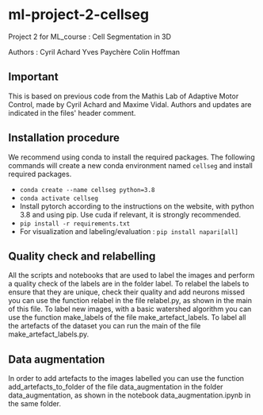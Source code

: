 # ml-project-2-cellseg
 Project 2 for ML_course : Cell Segmentation in 3D

Authors :
Cyril Achard
Yves Paychère
Colin Hoffman

## Important

This is based on previous code from the Mathis Lab of Adaptive Motor Control, made by Cyril Achard and Maxime Vidal.
Authors and updates are indicated in the files' header comment.

## Installation procedure
We recommend using conda to install the required packages. The following commands will create a new conda environment named `cellseg` and install required packages.


- `conda create --name cellseg python=3.8`
- `conda activate cellseg`
- Install pytorch according to the instructions on the website, with python 3.8 and using pip. Use cuda if relevant, it is strongly recommended.
- `pip install -r requirements.txt`
- For visualization and labeling/evaluation : `pip install napari[all]`

## Quality check and relabelling
All the scripts and notebooks that are used to label the images and perform a quality check of the labels are in the folder label. To relabel the labels to ensure that they are unique, check their quality and add neurons missed you can use the function relabel in the file relabel.py, as shown in the main of this file. To label new images, with a basic watershed algorithm you can use the function make_labels of the file make_artefact_labels. To label all the artefacts of the dataset you can run the main of the file make_artefact_labels.py.

## Data augmentation
In order to add artefacts to the images labelled you can use the function add_artefacts_to_folder of the file data_augmentation in the folder data_augmentation, as shown in the notebook data_augmentation.ipynb in the same folder.

